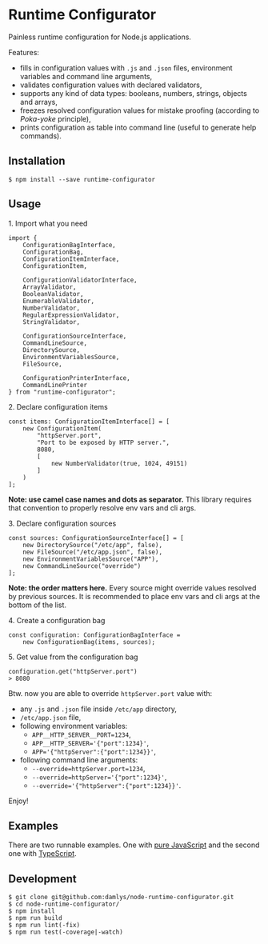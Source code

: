 Runtime Configurator
===

Painless runtime configuration for Node.js applications.

Features:

- fills in configuration values with `.js` and `.json` files,
  environment variables and command line arguments,
- validates configuration values with declared validators,
- supports any kind of data types: booleans, numbers, strings,
  objects and arrays,
- freezes resolved configuration values for mistake proofing
  (according to *Poka-yoke* principle),
- prints configuration as table into command line
  (useful to generate help commands).

## Installation

```
$ npm install --save runtime-configurator
```

## Usage

1\. Import what you need

```
import {
    ConfigurationBagInterface,
    ConfigurationBag,
    ConfigurationItemInterface,
    ConfigurationItem,

    ConfigurationValidatorInterface,
    ArrayValidator,
    BooleanValidator,
    EnumerableValidator,
    NumberValidator,
    RegularExpressionValidator,
    StringValidator,

    ConfigurationSourceInterface,
    CommandLineSource,
    DirectorySource,
    EnvironmentVariablesSource,
    FileSource,

    ConfigurationPrinterInterface,
    CommandLinePrinter
} from "runtime-configurator";
```

2\. Declare configuration items

```
const items: ConfigurationItemInterface[] = [
    new ConfigurationItem(
        "httpServer.port",
        "Port to be exposed by HTTP server.",
        8080,
        [
            new NumberValidator(true, 1024, 49151)
        ]
    )
];
```

**Note: use camel case names and dots as separator.**
This library requires that convention to properly resolve
env vars and cli args.

3\. Declare configuration sources

```
const sources: ConfigurationSourceInterface[] = [
    new DirectorySource("/etc/app", false),
    new FileSource("/etc/app.json", false),
    new EnvironmentVariablesSource("APP"),
    new CommandLineSource("override")
];
```

**Note: the order matters here.** Every source might
override values resolved by previous sources.
It is recommended to place env vars and cli args
at the bottom of the list.

4\. Create a configuration bag

```
const configuration: ConfigurationBagInterface = 
    new ConfigurationBag(items, sources);
```

5\. Get value from the configuration bag

```
configuration.get("httpServer.port")
> 8080
```

Btw. now you are able to override `httpServer.port` value with:
                                
- any `.js` and `.json` file inside `/etc/app` directory,
- `/etc/app.json` file,
- following environment variables:
    - `APP__HTTP_SERVER__PORT=1234`,
    - `APP__HTTP_SERVER='{"port":1234}'`,
    - `APP='{"httpServer":{"port":1234}}'`,
- following command line arguments:
    - `--override=httpServer.port=1234`,
    - `--override=httpServer='{"port":1234}'`,
    - `--override='{"httpServer":{"port":1234}}'`.

Enjoy!

## Examples

There are two runnable examples. One with
[pure JavaScript](https://github.com/damlys/node-runtime-configurator/tree/master/examples/js-app)
and the second one with
[TypeScript](https://github.com/damlys/node-runtime-configurator/tree/master/examples/ts-app).

## Development

```
$ git clone git@github.com:damlys/node-runtime-configurator.git
$ cd node-runtime-configurator/
$ npm install
$ npm run build
$ npm run lint(-fix)
$ npm run test(-coverage|-watch)
```
